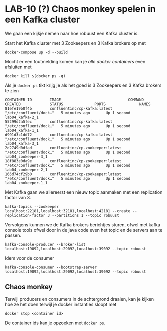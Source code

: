 # LAB-10 (?) Chaos monkey spelen in een Kafka cluster

We gaan een kijkje nemen naar hoe robuust een Kafka cluster is.

Start het Kafka cluster met 3 Zookeepers en 3 Kafka brokers op met 

    docker-compose up -d --build

Mocht er een foutmelding komen kan je _alle docker containers_ even afsluiten met 

    docker kill $(docker ps -q)

Als je `docker ps` tikt krijg je als het goed is 3 Zookeepers en 3 Kafka brokers te zien

    CONTAINER ID        IMAGE                              COMMAND                  CREATED             STATUS              PORTS               NAMES
    81efe19b8f4b        confluentinc/cp-kafka:latest       "/etc/confluent/dock…"   5 minutes ago       Up 1 second                             lab04_kafka-2_1
    55299d2a5fec        confluentinc/cp-kafka:latest       "/etc/confluent/dock…"   5 minutes ago       Up 1 second                             lab04_kafka-1_1
    d991d3c1dd72        confluentinc/cp-kafka:latest       "/etc/confluent/dock…"   5 minutes ago       Up 1 second                             lab04_kafka-3_1
    2d2749d0dfad        confluentinc/cp-zookeeper:latest   "/etc/confluent/dock…"   5 minutes ago       Up 1 second                             lab04_zookeeper-3_1
    18f883e0da9e        confluentinc/cp-zookeeper:latest   "/etc/confluent/dock…"   5 minutes ago       Up 1 second                             lab04_zookeeper-2_1
    165d74cf29b0        confluentinc/cp-zookeeper:latest   "/etc/confluent/dock…"   5 minutes ago       Up 1 second                             lab04_zookeeper-1_1


Met Kafka gaan we allereerst een nieuw topic aanmaken met een replication factor van 3.

    kafka-topics --zookeeper localhost:22181,localhost:32181,localhost:42181 --create --replication-factor 3 --partitions 1 --topic robuust

Vervolgens kunnen we de Kafka brokers berichtjes sturen, ofwel met kafka console tools ofwel door in de java code even het topic en de servers aan te passen.

    kafka-console-producer --broker-list localhost:19092,localhost:29092,localhost:39092 --topic robuust

Idem voor de consumer

    kafka-console-consumer --bootstrap-server localhost:19092,localhost:29092,localhost:39092 --topic robuust

## Chaos monkey

Terwijl producers en consumers in de achtergrond draaien, kan je kijken hoe ze het doen terwijl je docker instanties sloopt met

    docker stop <container id>

De container ids kan je opzoeken met `docker ps`.
